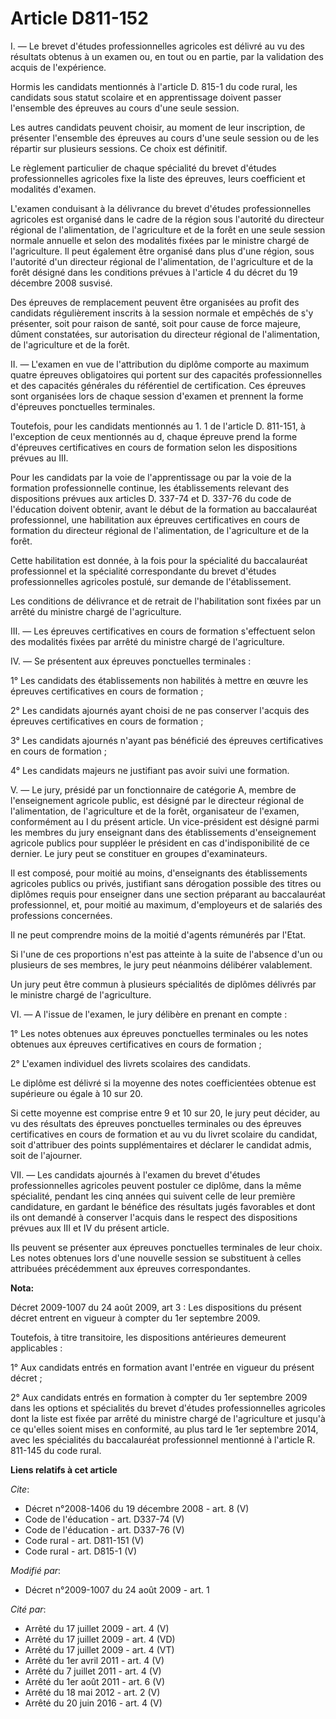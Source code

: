 # Article D811-152

I. ― Le brevet d'études professionnelles agricoles est délivré au vu des résultats obtenus à un examen ou, en tout ou en
partie, par la validation des acquis de l'expérience. 

Hormis les candidats mentionnés à l'article D. 815-1 du code rural, les candidats sous statut scolaire et en apprentissage
doivent passer l'ensemble des épreuves au cours d'une seule session. 

Les autres candidats peuvent choisir, au moment de leur inscription, de présenter l'ensemble des épreuves au cours d'une
seule session ou de les répartir sur plusieurs sessions. Ce choix est définitif. 

Le règlement particulier de chaque spécialité du brevet d'études professionnelles agricoles fixe la liste des épreuves, leurs
coefficient et modalités d'examen.

L'examen conduisant à la délivrance du brevet d'études professionnelles agricoles est organisé dans le cadre de la région
sous l'autorité du directeur régional de l'alimentation, de l'agriculture et de la forêt en une seule session normale
annuelle et selon des modalités fixées par le ministre chargé de l'agriculture. Il peut également être organisé dans plus
d'une région, sous l'autorité d'un directeur régional de l'alimentation, de l'agriculture et de la forêt désigné dans les
conditions prévues à l'article 4 du décret du 19 décembre 2008 susvisé. 

Des épreuves de remplacement peuvent être organisées au profit des candidats régulièrement inscrits à la session normale et
empêchés de s'y présenter, soit pour raison de santé, soit pour cause de force majeure, dûment constatées, sur autorisation
du directeur régional de l'alimentation, de l'agriculture et de la forêt. 

II. ― L'examen en vue de l'attribution du diplôme comporte au maximum quatre épreuves obligatoires qui portent sur des
capacités professionnelles et des capacités générales du référentiel de certification. Ces épreuves sont organisées lors de
chaque session d'examen et prennent la forme d'épreuves ponctuelles terminales. 

Toutefois, pour les candidats mentionnés au 1. 1 de l'article D. 811-151, à l'exception de ceux mentionnés au d, chaque
épreuve prend la forme d'épreuves certificatives en cours de formation selon les dispositions prévues au III. 

Pour les candidats par la voie de l'apprentissage ou par la voie de la formation professionnelle continue, les établissements
relevant des dispositions prévues aux articles D. 337-74 et D. 337-76 du code de l'éducation doivent obtenir, avant le début
de la formation au baccalauréat professionnel, une habilitation aux épreuves certificatives en cours de formation du
directeur régional de l'alimentation, de l'agriculture et de la forêt. 

Cette habilitation est donnée, à la fois pour la spécialité du baccalauréat professionnel et la spécialité correspondante du
brevet d'études professionnelles agricoles postulé, sur demande de l'établissement. 

Les conditions de délivrance et de retrait de l'habilitation sont fixées par un arrêté du ministre chargé de l'agriculture. 

III. ― Les épreuves certificatives en cours de formation s'effectuent selon des modalités fixées par arrêté du ministre
chargé de l'agriculture. 

IV. ― Se présentent aux épreuves ponctuelles terminales : 

1° Les candidats des établissements non habilités à mettre en œuvre les épreuves certificatives en cours de formation ; 

2° Les candidats ajournés ayant choisi de ne pas conserver l'acquis des épreuves certificatives en cours de formation ; 

3° Les candidats ajournés n'ayant pas bénéficié des épreuves certificatives en cours de formation ; 

4° Les candidats majeurs ne justifiant pas avoir suivi une formation.

V. ― Le jury, présidé par un fonctionnaire de catégorie A, membre de l'enseignement agricole public, est désigné par le
directeur régional de l'alimentation, de l'agriculture et de la forêt, organisateur de l'examen, conformément au I du présent
article. Un vice-président est désigné parmi les membres du jury enseignant dans des établissements d'enseignement agricole
publics pour suppléer le président en cas d'indisponibilité de ce dernier. Le jury peut se constituer en groupes
d'examinateurs. 

Il est composé, pour moitié au moins, d'enseignants des établissements agricoles publics ou privés, justifiant sans
dérogation possible des titres ou diplômes requis pour enseigner dans une section préparant au baccalauréat professionnel,
et, pour moitié au maximum, d'employeurs et de salariés des professions concernées. 

Il ne peut comprendre moins de la moitié d'agents rémunérés par l'Etat. 

Si l'une de ces proportions n'est pas atteinte à la suite de l'absence d'un ou plusieurs de ses membres, le jury peut
néanmoins délibérer valablement. 

Un jury peut être commun à plusieurs spécialités de diplômes délivrés par le ministre chargé de l'agriculture. 

VI. ― A l'issue de l'examen, le jury délibère en prenant en compte : 

1° Les notes obtenues aux épreuves ponctuelles terminales ou les notes obtenues aux épreuves certificatives en cours de
formation ; 

2° L'examen individuel des livrets scolaires des candidats. 

Le diplôme est délivré si la moyenne des notes coefficientées obtenue est supérieure ou égale à 10 sur 20. 

Si cette moyenne est comprise entre 9 et 10 sur 20, le jury peut décider, au vu des résultats des épreuves ponctuelles
terminales ou des épreuves certificatives en cours de formation et au vu du livret scolaire du candidat, soit d'attribuer des
points supplémentaires et déclarer le candidat admis, soit de l'ajourner. 

VII. ― Les candidats ajournés à l'examen du brevet d'études professionnelles agricoles peuvent postuler ce diplôme, dans la
même spécialité, pendant les cinq années qui suivent celle de leur première candidature, en gardant le bénéfice des résultats
jugés favorables et dont ils ont demandé à conserver l'acquis dans le respect des dispositions prévues aux III et IV du
présent article. 

Ils peuvent se présenter aux épreuves ponctuelles terminales de leur choix. Les notes obtenues lors d'une nouvelle session se
substituent à celles attribuées précédemment aux épreuves correspondantes.

**Nota:**

Décret 2009-1007 du 24 août 2009, art 3 : Les dispositions du présent décret entrent en vigueur à compter du 1er septembre
2009.

Toutefois, à titre transitoire, les dispositions antérieures demeurent applicables :

1° Aux candidats entrés en formation avant l'entrée en vigueur du présent décret ;

2° Aux candidats entrés en formation à compter du 1er septembre 2009 dans les options et spécialités du brevet d'études
professionnelles agricoles dont la liste est fixée par arrêté du ministre chargé de l'agriculture et jusqu'à ce qu'elles
soient mises en conformité, au plus tard le 1er septembre 2014, avec les spécialités du baccalauréat professionnel mentionné
à l'article R. 811-145 du code rural.

**Liens relatifs à cet article**

_Cite_:

  - Décret n°2008-1406 du 19 décembre 2008 - art. 8 (V)
  - Code de l'éducation - art. D337-74 (V)
  - Code de l'éducation - art. D337-76 (V)
  - Code rural - art. D811-151 (V)
  - Code rural - art. D815-1 (V)

_Modifié par_:

  - Décret n°2009-1007 du 24 août 2009 - art. 1

_Cité par_:

  - Arrêté du 17 juillet 2009 - art. 4 (V)
  - Arrêté du 17 juillet 2009 - art. 4 (VD)
  - Arrêté du 17 juillet 2009 - art. 4 (VT)
  - Arrêté du 1er avril 2011 - art. 4 (V)
  - Arrêté du 7 juillet 2011 - art. 4 (V)
  - Arrêté du 1er août 2011 - art. 6 (V)
  - Arrêté du 18 mai 2012 - art. 2 (V)
  - Arrêté du 20 juin 2016 - art. 4 (V)
